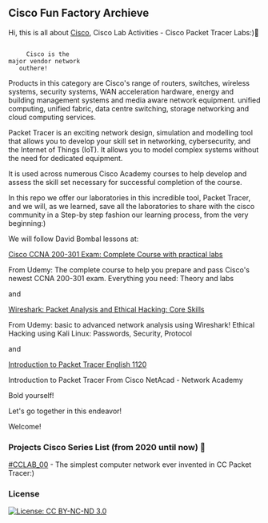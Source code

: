 ## Cisco Fun Factory Archieve
Hi, this is all about [Cisco](https://www.cisco.com/),
Cisco Lab Activities - Cisco Packet Tracer Labs:):rocket:


```

     Cisco is the  
major vendor network 
   outhere!

```
Products in this category are Cisco's range of routers, switches, 
wireless systems, security systems, WAN acceleration hardware, 
energy and building management systems and media aware network equipment. 
unified computing, unified fabric, data centre switching, 
storage networking and cloud computing services.

Packet Tracer is an exciting network design, 
simulation and modelling tool that allows you to 
develop your skill set in networking, cybersecurity, 
and the Internet of Things (IoT). It allows you to model 
complex systems without the need for dedicated equipment. 

It is used across numerous Cisco Academy courses to help develop 
and assess the skill set necessary for successful completion of the course.

In this repo we offer our laboratories in this incredible tool, Packet Tracer,
and we will, as we learned, save all the laboratories to share with the 
cisco community in a Step-by step fashion our learning process, 
from the very beginning:)

We will follow David Bombal lessons at:

[Cisco CCNA 200-301 Exam: Complete Course with practical labs](https://www.udemy.com/course/cisco-ccent-icnd1-100-105-complete-course-sims-and-gns3/) 

From Udemy: The complete course to help you prepare and pass Cisco's 
newest CCNA 200-301 exam. Everything you need: Theory and labs

and 

[Wireshark: Packet Analysis and Ethical Hacking: Core Skills](https://www.udemy.com/course/wireshark-packet-analysis-and-ethical-hacking-core-skills/)

From Udemy: basic to advanced network analysis using Wireshark! 
Ethical Hacking using Kali Linux: Passwords, Security, Protocol

and 

[Introduction to Packet Tracer English 1120](https://news-blogs.cisco.com/americas/pt/tag/netacad/?dtid=osscdc000283)

Introduction to Packet Tracer
From Cisco NetAcad - Network Academy

Bold yourself!

Let's go together in this endeavor!

Welcome!

### Projects Cisco Series List (from 2020 until now) :ant:

[#CCLAB_00](/saves/CCLAB_00/) - The simplest computer network ever invented in CC Packet Tracer:)


### License

[![License: CC BY-NC-ND 3.0](https://img.shields.io/badge/License-CC%20BY--NC--ND%203.0-lightgrey.svg)](https://creativecommons.org/licenses/by-nc-nd/3.0/)

